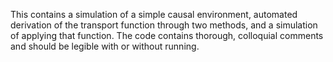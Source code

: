 This contains a simulation of a simple causal environment, automated derivation of the transport function through two methods, and a simulation of applying that function. The code contains thorough, colloquial comments and should be legible with or without running.
